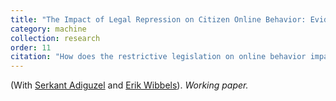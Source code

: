 ```yaml
---
title: "The Impact of Legal Repression on Citizen Online Behavior: Evidence from Tanzania's Jamii Forums. "
category: machine
collection: research
order: 11
citation: "How does the restrictive legislation on online behavior impact citizen posting on the web? Although many welcomed the internet as a liberating technology, especially after the Arab Spring, governments quickly adopted various surveillance and repression strategies to monitor, regulate, and steer online citizen behavior. Given the global rise of informational autocrats it is critical to understand the impact of such legal repression on citizens' online behavior. Previous research has shown that the internet, particularly social media, has a significant impact on political participation in the form of voting behavior and protests. While some research has examined how repressive regimes use propaganda and repress information systems, there is little to no evidence on the impact of legal repression on citizens' online behavior. We provide such evidence from the context of Tanzania, where we analyze the impact of the 2015 Cybercrimes Law on posts on political threads in Jamii Forums –a widely used, citizen-driven online platform in the country. Our initial analysis of more than 11 million individual posts reveals four key findings. First, there is increased activity on political threads during the period leading up to the Cybercrimes Act going into full effect (September 2015). Second, the number of new and inactive individual accounts increases dramatically during the period between the parliamentary approval of the Cybercrimes Act (April 2015) and when it went into full effect. One possibility is that this indicates citizens using new accounts to hide their identities. Third, consistent with that possibility, new accounts that are opened in the lead up to the law's enforcement have the same sentiment towards government actors relative to accounts that go inactive. This suggests that the law failed to reduce the incidence of critical posting against the government by citizens. Fourth, there is also a spike in inactive accounts after the law goes into effect. This spike does not correspond with a wave of new accounts and more likely reflects citizens withdrawing from online posting."
---
```


(With [Serkant Adiguzel](https://serkantadiguzel.com/) and [Erik Wibbels](https://web.sas.upenn.edu/ewibbels/)). *Working paper.*